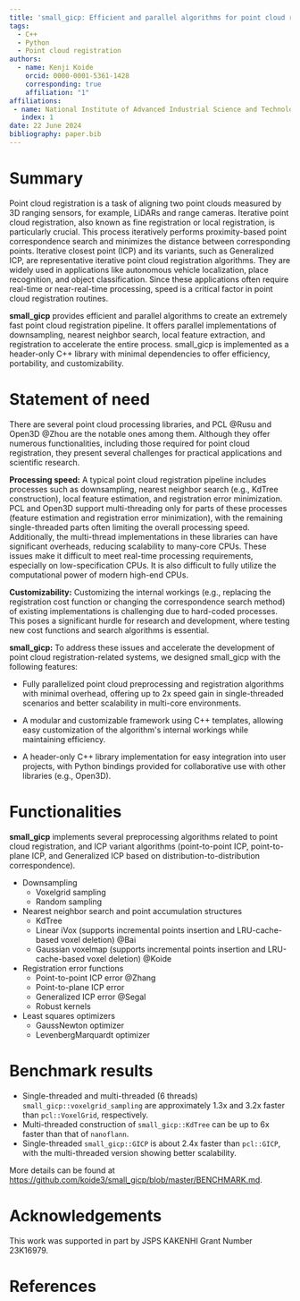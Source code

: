 ```yaml
---
title: 'small_gicp: Efficient and parallel algorithms for point cloud registration'
tags:
  - C++
  - Python
  - Point cloud registration
authors:
  - name: Kenji Koide
    orcid: 0000-0001-5361-1428
    corresponding: true
    affiliation: "1"
affiliations:
 - name: National Institute of Advanced Industrial Science and Technology (AIST), Japan
   index: 1
date: 22 June 2024
bibliography: paper.bib
---
```


# Summary

Point cloud registration is a task of aligning two point clouds measured by 3D ranging
sensors, for example, LiDARs and range cameras. Iterative point cloud registration,
also known as fine registration or local registration, is particularly crucial. This
process iteratively performs proximity-based point correspondence search and minimizes
the distance between corresponding points. Iterative closest point (ICP) and its variants,
such as Generalized ICP, are representative iterative point cloud registration algorithms.
They are widely used in applications like autonomous vehicle localization, place recognition,
and object classification. Since these applications often require real-time or near-real-time
processing, speed is a critical factor in point cloud registration routines.

**small_gicp** provides efficient and parallel algorithms to create an extremely
fast point cloud registration pipeline. It offers parallel implementations of 
downsampling, nearest neighbor search, local feature extraction, and registration
to accelerate the entire process.
small_gicp is implemented as a header-only C++ library with minimal dependencies
to offer efficiency, portability, and customizability.

# Statement of need

There are several point cloud processing libraries, and PCL @Rusu and Open3D
@Zhou are the notable ones among them.
Although they offer numerous functionalities, including those required for point cloud
registration, they present several challenges for practical applications and scientific
research.

**Processing speed:**
A typical point cloud registration pipeline includes processes such as downsampling,
nearest neighbor search (e.g., KdTree construction), local feature estimation, and
registration error minimization.
PCL and Open3D support multi-threading only for parts of these processes (feature
estimation and registration error minimization), with the remaining single-threaded
parts often limiting the overall processing speed.
Additionally, the multi-thread implementations in these libraries can have significant
overheads, reducing scalability to many-core CPUs.
These issues make it difficult to meet real-time processing requirements, especially on
low-specification CPUs. It is also difficult to fully utilize the computational power 
of modern high-end CPUs.

**Customizability:**
Customizing the internal workings (e.g., replacing the registration cost function or
changing the correspondence search method) of existing implementations is challenging
due to hard-coded processes. This poses a significant hurdle for research and development,
where testing new cost functions and search algorithms is essential.

**small_gicp:**
To address these issues and accelerate the development of point cloud registration-related systems,
we designed small_gicp with the following features:

- Fully parallelized point cloud preprocessing and registration algorithms with minimal overhead,
  offering up to 2x speed gain in single-threaded scenarios and better scalability in multi-core
  environments.

- A modular and customizable framework using C++ templates, allowing easy customization of the
  algorithm's internal workings while maintaining efficiency.

- A header-only C++ library implementation for easy integration into user projects, with Python bindings
  provided for collaborative use with other libraries (e.g., Open3D).

# Functionalities

**small_gicp** implements several preprocessing algorithms related to point cloud registration, and
ICP variant algorithms (point-to-point ICP, point-to-plane ICP, and Generalized ICP based on
distribution-to-distribution correspondence).

- Downsampling
    - Voxelgrid sampling
    - Random sampling
- Nearest neighbor search and point accumulation structures
    - KdTree
    - Linear iVox (supports incremental points insertion and LRU-cache-based voxel deletion) @Bai
    - Gaussian voxelmap (supports incremental points insertion and LRU-cache-based voxel deletion) @Koide
- Registration error functions
    - Point-to-point ICP error @Zhang
    - Point-to-plane ICP error
    - Generalized ICP error @Segal
    - Robust kernels
- Least squares optimizers
    - GaussNewton optimizer
    - LevenbergMarquardt optimizer

# Benchmark results

- Single-threaded and multi-threaded (6 threads) `small_gicp::voxelgrid_sampling` are approximately 1.3x and 3.2x faster than `pcl::VoxelGrid`, respectively.
- Multi-threaded construction of `small_gicp::KdTree` can be up to 6x faster than that of `nanoflann`.
- Single-threaded `small_gicp::GICP` is about 2.4x faster than `pcl::GICP`, with the multi-threaded version showing better scalability.

More details can be found at https://github.com/koide3/small_gicp/blob/master/BENCHMARK.md.

# Acknowledgements

This work was supported in part by JSPS KAKENHI Grant Number 23K16979.

# References
